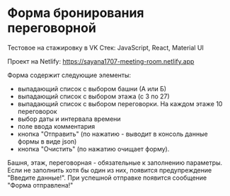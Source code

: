 # Форма бронирования переговорной
Тестовое на стажировку в VK
Стек: JavaScript, React, Material UI

Проект на Netlify: https://sayana1707-meeting-room.netlify.app

Форма содержит следующие элементы:
- выпадающий список с выбором башни (А или Б)
- выпадающий список с выбором этажа (с 3 по 27)
- выпадающий список с выбором переговорки. На каждом этаже 10 переговорок
- выбор даты и интервала времени
- поле ввода комментария
- кнопка "Отправить" (по нажатию - выводит в консоль данные формы в виде json)
- кнопка "Очистить" (по нажатию очищает форму).

Башня, этаж, переговорная - обязательные к заполнению параметры. Если не заполнить хотя бы один из них, появится предупреждение "Введите данные!".
При успешной отправке появится сообщение "Форма отправлена!"

